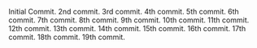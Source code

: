 Initial Commit.
2nd commit.
3rd commit.
4th commit.
5th commit.
6th commit.
7th commit.
8th commit.
9th commit.
10th commit.
11th commit.
12th commit.
13th commit.
14th commit.
15th commit.
16th commit.
17th commit.
18th commit.
19th commit.

